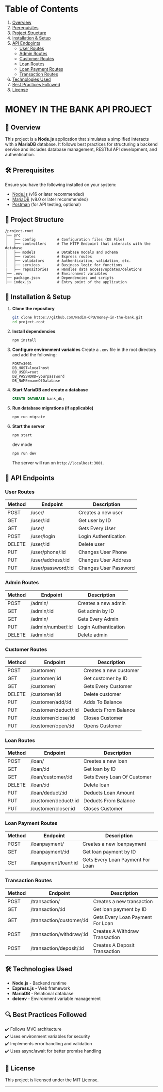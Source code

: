 # Table of Contents

1. [Overview](#-overview)
2. [Prerequisites](#-prerequisites)
3. [Project Structure](#-project-structure)
4. [Installation & Setup](#-installation--setup)
5. [API Endpoints](#-api-endpoints)
   - [User Routes](#user-routes)
   - [Admin Routes](#admin-routes)
   - [Customer Routes](#customer-routes)
   - [Loan Routes](#loan-routes)
   - [Loan Payment Routes](#loan-payment-routes)
   - [Transaction Routes](#transaction-routes)
6. [Technologies Used](#-technologies-used)
7. [Best Practices Followed](#-best-practices-followed)
8. [License](#-license)

# MONEY IN THE BANK API PROJECT

## 📌 Overview
This project is a **Node.js** application that simulates a simplified  interacts with a **MariaDB** database. It follows best practices for structuring a backend service and includes database management, RESTful API development, and authentication.

## 🛠 Prerequisites
Ensure you have the following installed on your system:
- [Node.js](https://nodejs.org/) (v16 or later recommended)
- [MariaDB](https://www.MariaDB.com/) (v8.0 or later recommended)
- [Postman](https://www.postman.com/) (for API testing, optional)

## 📂 Project Structure
```
/project-root
│── src
│   ├── config          # Configuration files (DB File)
│   ├── controllers     # The HTTP Endpoint that interacts with the database
│   ├── models          # Database models and schema
│   ├── routes          # Express routes
│   ├── validators      # Authentication, validation, etc.
│   ├── services        # Business logic for functions
|   ├── repositories    # Handles data access/updates/deletions  
│── .env                # Environment variables
│── package.json        # Dependencies and scripts
│── index.js            # Entry point of the application
```

## 🚀 Installation & Setup
1. **Clone the repository**
   ```sh
   git clone https://github.com/Nadim-CPU/money-in-the-bank.git 
   cd project-root
   ```

2. **Install dependencies**
   ```sh
   npm install
   ```

3. **Configure environment variables**
   Create a `.env` file in the root directory and add the following:
   ```env
   PORT=3001
   DB_HOST=localhost
   DB_USER=root
   DB_PASSWORD=yourpassword
   DB_NAME=nameOfDatabase
   ```

4. **Start MariaDB and create a database**
   ```sql
   CREATE DATABASE bank_db;
   ```

5. **Run database migrations (if applicable)**
   ```sh
   npm run migrate
   ```

6. **Start the server**
   ```sh
   npm start
   ```
   dev mode
   ```sh
   npm run dev
   ```
   The server will run on `http://localhost:3001`.

## 📌 API Endpoints
### User Routes
| Method  | Endpoint          | Description         |
|---------|-------------------|---------------------|
| POST    | /user/            | Creates a new user  |
| GET     | /user/:id         | Get user by ID      |
| GET     | /user/            | Gets Every User     |
| POST    | /user/login       | Login Authentication|
| DELETE  | /user/:id         | Delete user         |
| PUT     | /user/phone/:id   | Changes User Phone  |
| PUT     | /user/address/:id | Changes User Address|
| PUT     | /user/password/:id| Changes User Password|

### Admin Routes
| Method  | Endpoint          | Description         |
|---------|-------------------|---------------------|
| POST    | /admin/           | Creates a new admin |
| GET     | /admin/:id        | Get admin by ID     |
| GET     | /admin/           | Gets Every Admin    |
| PUT     | /admin/number/:id | Login Authentication|
| DELETE  | /admin/:id        | Delete admin        |

### Customer Routes
| Method  | Endpoint          | Description             |
|---------|-------------------|-------------------------|
| POST    | /customer/        | Creates a new customer  |
| GET     | /customer/:id     | Get customer by ID      |
| GET     | /customer/        | Gets Every Customer     |
| DELETE  | /customer/:id     | Delete customer         |
| PUT     | /customer/add/:id | Adds To Balance         |
| PUT     | /customer/deduct/:id| Deducts From Balance  |
| PUT     | /customer/close/:id | Closes Customer       |
| PUT     | /customer/open/:id  | Opens Customer        |

### Loan Routes
| Method  | Endpoint          | Description             |
|---------|-------------------|-------------------------|
| POST    | /loan/            | Creates a new loan      |
| GET     | /loan/:id         | Get loan by ID          |
| GET     | /loan/customer/:id| Gets Every Loan Of Customer|
| DELETE  | /loan/:id         | Delete loan             |
| PUT     | /loan/deduct/:id  | Deducts Loan Amount     |
| PUT     | /customer/deduct/:id| Deducts From Balance  |
| PUT     | /customer/close/:id | Closes Customer       |

### Loan Payment Routes
| Method  | Endpoint          | Description              |
|---------|-------------------|--------------------------|
| POST    | /loanpayment/     | Creates a new loanpayment|
| GET     | /loanpayment/:id  | Get loan payment by ID   |
| GET     | /lanpayment/loan/:id| Gets Every Loan Payment For Loan|

### Transaction Routes
| Method  | Endpoint                 | Description                     |
|---------|--------------------------|---------------------------------|
| POST    | /transaction/            | Creates a new transaction       |
| GET     | /transaction/:id         | Get loan payment by ID          |
| GET     | /transaction/customer/:id| Gets Every Loan Payment For Loan|
| POST    | /transaction/withdraw/:id| Creates A Withdraw Transaction  |
| POST    | /transaction/deposit/:id | Creates A Deposit Transaction   |
## 🛠 Technologies Used
- **Node.js** - Backend runtime
- **Express.js** - Web framework
- **MariaDB** - Relational database
- **dotenv** - Environment variable management

## 🔍 Best Practices Followed
✔️ Follows MVC architecture  
✔️ Uses environment variables for security  
✔️ Implements error handling and validation  
✔️ Uses async/await for better promise handling

## 📝 License
This project is licensed under the MIT License.

---